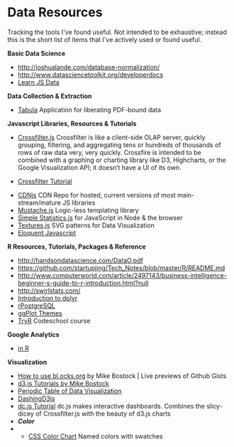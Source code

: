 # Data Resources
Tracking the tools I've found useful. Not intended to be exhaustive; instead this is the short list of items that I've actively used or found useful.

**Basic Data Science**
* http://joshualande.com/database-normalization/
* http://www.datasciencetoolkit.org/developerdocs
* [Learn JS Data](http://learnjsdata.com/index.html)

**Data Collection & Extraction**
* [Tabula](http://tabula.technology/) Application for liberating PDF-bound data

**Javascript Libraries, Resources & Tutorials**
* [Crossfilter.js](https://github.com/square/crossfilter) Crossfilter is like a client-side OLAP server, quickly grouping, filtering, and aggregating tens or hundreds of thousands of rows of raw data very, very quickly. Crossfire is intended to be combined with a graphing or charting library like D3, Highcharts, or the Google Visualization API; it doesn’t have a UI of its own.
- [Crossfilter Tutorial](http://blog.rusty.io/2012/09/17/crossfilter-tutorial/)
* [CDNjs](https://cdnjs.com/)  CDN Repo for hosted, current versions of most main-stream/mature JS libraries
* [Mustache.js](http://mustache.github.io/mustache.5.html) Logic-less templating library
* [Simple Statistics.js](http://www.macwright.org/simple-statistics/)  for JavaScript in Node & the browser
* [Textures.js](http://riccardoscalco.github.io/textures/)  SVG patterns for Data Visualization
* [Eloquent Javascript](http://eloquentjavascript.net/)

**R Resources, Tutorials, Packages & Reference**
* http://handsondatascience.com/DataO.pdf
* https://github.com/startupjing/Tech_Notes/blob/master/R/README.md
* http://www.computerworld.com/article/2497143/business-intelligence-beginner-s-guide-to-r-introduction.html?null
* http://swirlstats.com/
* [Introduction to dplyr](http://cran.rstudio.com/web/packages/dplyr/vignettes/introduction.html)
* [rPostgreSQL](https://code.google.com/p/rpostgresql/)
* [ggPlot Themes](http://docs.ggplot2.org/dev/vignettes/themes.html)
* [TryR](http://tryr.codeschool.com/) Codeschool course

**Google Analytics**
* [in R](https://github.com/jdeboer/ganalytics)

**Visualization**
* [How to use bl.ocks.org](http://bost.ocks.org/mike/block/) by Mike Bostock | Live previews of Github Gists
* [d3.js Tutorials by Mike Bostock](https://github.com/mbostock/d3/wiki/Tutorials)
* [Periodic Table of Data Visualization](http://www.visual-literacy.org/periodic_table/periodic_table.html)
* [DashingD3js](https://www.dashingd3js.com/table-of-contents)
* [dc.js Tutorial](http://www.codeproject.com/Articles/693841/Making-Dashboards-with-Dc-js-Part-1-Using-Crossfil) dc.js makes interactive dashboards. Combines the slicy-dicey of Crossfilter.js with the beauty of d3.js charts
* ***Color***
* * [CSS Color Chart](http://ainsleywagoner.com/color-chart/) Named colors with swatches
